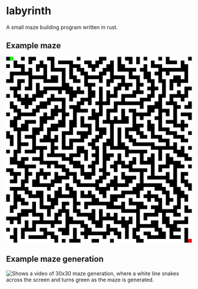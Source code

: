 # labyrinth
A small maze building program written in rust.

## Example maze
![Shows an image a 50x50 maze generated by the labyrinth program.](https://github.com/tritoke/labyrinth/blob/main/example.png)

## Example maze generation
![Shows a video of 30x30 maze generation, where a white line snakes across the screen and turns green as the maze is generated.](https://imgur.com/q0Cyv1K)
